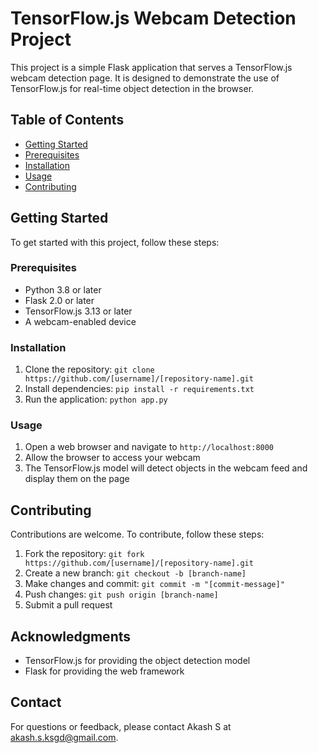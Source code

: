 **TensorFlow.js Webcam Detection Project**
=====================================



This project is a simple Flask application that serves a TensorFlow.js webcam detection page. It is designed to demonstrate the use of TensorFlow.js for real-time object detection in the browser.

## Table of Contents

* [Getting Started](#getting-started)
* [Prerequisites](#prerequisites)
* [Installation](#installation)
* [Usage](#usage)
* [Contributing](#contributing)

## Getting Started

To get started with this project, follow these steps:

### Prerequisites

* Python 3.8 or later
* Flask 2.0 or later
* TensorFlow.js 3.13 or later
* A webcam-enabled device

### Installation

1. Clone the repository: `git clone https://github.com/[username]/[repository-name].git`
2. Install dependencies: `pip install -r requirements.txt`
3. Run the application: `python app.py`

### Usage

1. Open a web browser and navigate to `http://localhost:8000`
2. Allow the browser to access your webcam
3. The TensorFlow.js model will detect objects in the webcam feed and display them on the page

## Contributing

Contributions are welcome. To contribute, follow these steps:

1. Fork the repository: `git fork https://github.com/[username]/[repository-name].git`
2. Create a new branch: `git checkout -b [branch-name]`
3. Make changes and commit: `git commit -m "[commit-message]"`
4. Push changes: `git push origin [branch-name]`
5. Submit a pull request


## Acknowledgments

* TensorFlow.js for providing the object detection model
* Flask for providing the web framework

## Contact

For questions or feedback, please contact Akash S at akash.s.ksgd@gmail.com.